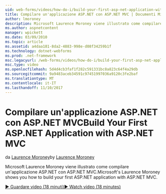 ```yaml
---
uid: web-forms/videos/how-do-i/build-your-first-asp-net-application-with-asp-net-mvc
title: Compilare un'applicazione ASP.NET con ASP.NET MVC | Documenti Microsoft
author: lmoroney
description: Microsoft Laurence Moroney viene illustrato come compilare un'applicazione ASP.NET con ASP.NET MVC.
ms.author: aspnetcontent
manager: wpickett
ms.date: 03/09/2010
ms.topic: article
ms.assetid: a4daa181-8da2-4883-998e-d08f34259b1f
ms.technology: dotnet-webforms
ms.prod: .net-framework
msc.legacyurl: /web-forms/videos/how-do-i/build-your-first-asp-net-application-with-asp-net-mvc
msc.type: video
ms.openlocfilehash: 5d4d4cb3faf1f282c591331bc8a823c64f4a29db
ms.sourcegitcommit: 9a9483aceb34591c97451997036a9120c3fe2baf
ms.translationtype: MT
ms.contentlocale: it-IT
ms.lasthandoff: 11/10/2017
---
```

<a name="build-your-first-aspnet-application-with-aspnet-mvc"></a><span data-ttu-id="ddc76-103">Compilare un'applicazione ASP.NET con ASP.NET MVC</span><span class="sxs-lookup"><span data-stu-id="ddc76-103">Build Your First ASP.NET Application with ASP.NET MVC</span></span>
====================
<span data-ttu-id="ddc76-104">da [Laurence Moroney](https://github.com/lmoroney)</span><span class="sxs-lookup"><span data-stu-id="ddc76-104">by [Laurence Moroney](https://github.com/lmoroney)</span></span>

<span data-ttu-id="ddc76-105">Microsoft Laurence Moroney viene illustrato come compilare un'applicazione ASP.NET con ASP.NET MVC.</span><span class="sxs-lookup"><span data-stu-id="ddc76-105">Microsoft's Laurence Moroney shows you how to build your first ASP.NET application with ASP.NET MVC.</span></span>

[<span data-ttu-id="ddc76-106">&#9654; Guardare video (18 minuti)</span><span class="sxs-lookup"><span data-stu-id="ddc76-106">&#9654; Watch video (18 minutes)</span></span>](https://channel9.msdn.com/Blogs/ASP-NET-Site-Videos/build-your-first-asp-net-application-with-asp-net-mvc)
